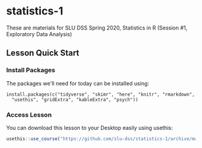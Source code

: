 # statistics-1

These are materials for SLU DSS Spring 2020, Statistics in R (Session #1, Exploratory Data Analysis)

## Lesson Quick Start

### Install Packages
The packages we'll need for today can be installed using:

```
install.packages(c("tidyverse", "skimr", "here", "knitr", "rmarkdown", 
  "usethis", "gridExtra", "kableExtra", "psych"))
```

### Access Lesson

You can download this lesson to your Desktop easily using usethis:

```r
usethis::use_course("https://github.com/slu-dss/statistics-1/archive/master.zip")
```
